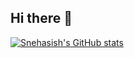 ## Hi there 👋

<!--
**snehasishroy/snehasishroy** is a ✨ _special_ ✨ repository because its `README.md` (this file) appears on your GitHub profile.

Here are some ideas to get you started:

- 🔭 I’m currently working on ...
- 🌱 I’m currently learning ...
- 👯 I’m looking to collaborate on ...
- 🤔 I’m looking for help with ...
- 💬 Ask me about ...
- 📫 How to reach me: ...
- 😄 Pronouns: ...
- ⚡ Fun fact: ...
-->

[![Snehasish's GitHub stats](https://github-readme-stats.vercel.app/api?username=snehasishroy)](https://github.com/snehasishroy/github-readme-stats)

